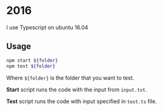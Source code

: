 # 2016

I use Typescript on ubuntu 16.04

## Usage

```bash
npm start ${folder}
npm test ${folder}
```

Where `${folder}` is the folder that you want to test.

**Start** script runs the code with the input from `input.txt`.

**Test** script runs the code with input specified in `test.ts` file.